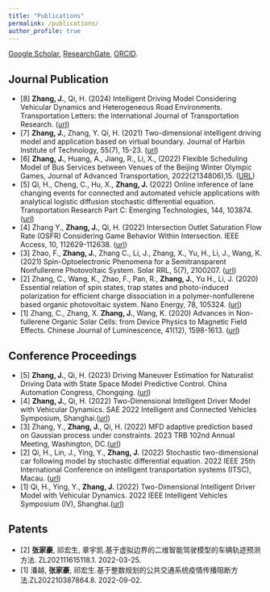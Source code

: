 ```yaml
---
title: "Publications"
permalink: /publications/
author_profile: true
---
```


<!-- {% if author.googlescholar %}
  You can also find my articles on <u><a href="{{author.googlescholar}}">my Google Scholar profile</a>.</u>
{% endif %}

{% include base_path %}

{% for post in site.publications reversed %}
  {% include archive-single.html %}
{% endfor %} -->

[Google Scholar](https://scholar.google.com/citations?user=TAb6ScIAAAAJ&hl=en), [ResearchGate](https://www.researchgate.net/profile/Jiahao-Zhang-15), [ORCID](https://orcid.org/my-orcid?orcid=0000-0003-4789-5473).


Journal Publication
----------
* [8] **Zhang, J.**, Qi, H. (2024) Intelligent Driving Model Considering Vehicular Dynamics and Heterogeneous Road Environments. Transportation Letters: the International Journal of Transportation Research. ([url](https://doi.org/10.1080/19427867.2024.2329469))
* [7] **Zhang, J.**, Zhang, Y. Qi, H. (2021) Two-dimensional intelligent driving model and application based on virtual boundary. Journal of Harbin Institute of Technology, 55(7), 15-23. ([url](http://hit.alljournals.cn/html/hitxb_cn/2023/7/20230703.html))
* [6] **Zhang, J.**, Huang, A., Jiang, R., Li, X., (2022) Flexible Scheduling Model of Bus Services between Venues of the Beijing Winter Olympic Games, Journal of Advanced Transportation, 2022(2134806),15. ([URL](https://onlinelibrary.wiley.com/doi/full/10.1155/2022/2134806)) 
* [5] Qi, H., Cheng, C., Hu, X., **Zhang, J.** (2022) Online inference of lane changing events for connected and automated vehicle applications with analytical logistic diffusion stochastic differential equation. Transportation Research Part C: Emerging Technologies, 144, 103874. ([url](https://doi.org/10.1016/j.trc.2022.103874))
* [4] Zhang Y., **Zhang, J.**, Qi, H. (2022) Intersection Outlet Saturation Flow Rate (OSFR) Considering Game Behavior Within Intersection. IEEE Access, 10, 112629-112638. ([url](https://ieeexplore.ieee.org/abstract/document/9878314))
* [3] Zhao, F., **Zhang, J.**, Zhang C., Li, J., Zhang, X., Yu, H., Li, J., Wang, K. (2021) Spin-Optoelectronic Phenomena for a Semitransparent Nonfullerene Photovoltaic System. Solar RRL, 5(7), 2100207. ([url](https://onlinelibrary.wiley.com/doi/full/10.1002/solr.202100207)) 
* [2] Zhang, C., Wang, K., Zhao, F., Pan, R., **Zhang, J.**, Yu H., Li, J. (2020) Essential relation of spin states, trap states and photo-induced polarization for efficient charge dissociation in a polymer-nonfullerene based organic photovoltaic system. Nano Energy, 78, 105324. ([url](https://www.sciencedirect.com/science/article/pii/S2211285520309010))
* [1] Zhang, C., Zhang, X. **Zhang, J.**, Wang, K. (2020) Advances in Non-fullerene Organic Solar Cells: from Device Physics to Magnetic Field Effects. Chinese Journal of Luminescence, 41(12), 1598-1613. ([url](https://cjl.lightpublishing.cn/en/article/doi/10.37188/CJL.20200314/)) 


Conference Proceedings
-------
* [5] **Zhang, J.**, Qi, H. (2023) Driving Maneuver Estimation for Naturalist Driving Data with State Space Model Predictive Control. China Automation Congress, Chongqing. ([url](https://doi.org/10.1109/CAC59555.2023.10450846))
* [4] **Zhang, J.**, Qi, H. (2022) Two-Dimensional Intelligent Driver Model with Vehicular Dynamics. SAE 2022 Intelligent and Connected Vehicles Symposium, Shanghai.([url](https://www.sae.org/publications/technical-papers/content/2022-01-7088/))
* [3] Zhang, Y., **Zhang, J.**, Qi, H. (2022) MFD adaptive prediction based on Gaussian process under constraints. 2023 TRB 102nd Annual Meeting, Washington, DC.([url](https://www.researchgate.net/publication/364777558_MFD_adaptive_prediction_based_on_Gaussian_process_under_constraints))
* [2] Qi, H., Lin, J., Ying, Y., **Zhang, J.** (2022) Stochastic two-dimensional car following model by stochastic differential equation. 2022 IEEE 25th International Conference on intelligent transportation systems (ITSC), Macau. ([url](https://ieeexplore.ieee.org/abstract/document/9921829))
* [1] Qi, H., Ying, Y., **Zhang, J.** (2022) Two-Dimensional Intelligent Driver Model with Vehicular Dynamics. 2022 IEEE Intelligent Vehicles Symposium (IV), Shanghai.([url](https://ieeexplore.ieee.org/abstract/document/9827388))


Patents
-------
* [2] **张家豪**, 祁宏生, 章宇凯.基于虚拟边界的二维智能驾驶模型的车辆轨迹预测方法. ZL202111615118.1. 2022-03-25.
* [1] 潘越, **张家豪**, 祁宏生.基于整数规划的公共交通系统疫情传播阻断方法.ZL202210387864.8. 2022-09-02.
